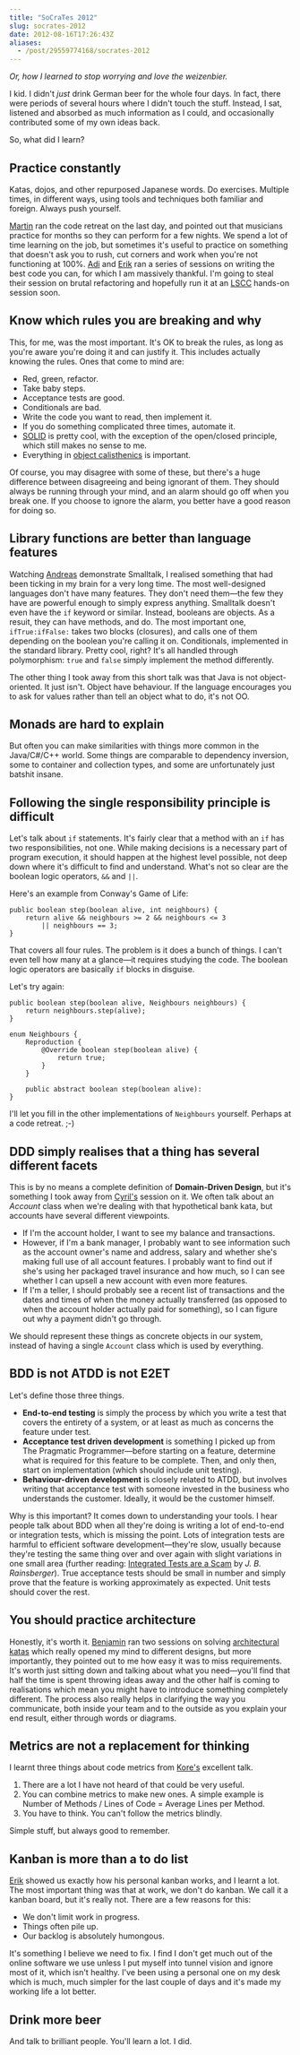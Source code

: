 ```yaml
---
title: "SoCraTes 2012"
slug: socrates-2012
date: 2012-08-16T17:26:43Z
aliases:
  - /post/29559774168/socrates-2012
---
```


*Or, how I learned to stop worrying and love the weizenbier.*

I kid. I didn't *just* drink German beer for the whole four days. In
fact, there were periods of several hours where I didn't touch the
stuff. Instead, I sat, listened and absorbed as much information as I
could, and occasionally contributed some of my own ideas back.

So, what did I learn?

<!--more-->

Practice constantly
-------------------

Katas, dojos, and other repurposed Japanese words. Do exercises.
Multiple times, in different ways, using tools and techniques both
familiar and foreign. Always push yourself.

[Martin](http://twitter.com/martinklose) ran the code retreat on the
last day, and pointed out that musicians practice for months so they can
perform for a few nights. We spend a lot of time learning on the job,
but sometimes it's useful to practice on something that doesn't ask you
to rush, cut corners and work when you're not functioning at 100%.
[Adi](http://twitter.com/adibolb) and
[Erik](http://twitter.com/talboomerik) ran a series of sessions on
writing the best code you can, for which I am massively thankful. I'm
going to steal their session on brutal refactoring and hopefully run it
at an [LSCC](http://www.meetup.com/london-software-craftsmanship/)
hands-on session soon.

Know which rules you are breaking and why
-----------------------------------------

This, for me, was the most important. It's OK to break the rules, as
long as you're aware you're doing it and can justify it. This includes
actually knowing the rules. Ones that come to mind are:

-   Red, green, refactor.
-   Take baby steps.
-   Acceptance tests are good.
-   Conditionals are bad.
-   Write the code you want to read, then implement it.
-   If you do something complicated three times, automate it.
-   [SOLID](http://en.wikipedia.org/wiki/SOLID_(object-oriented_design))
    is pretty cool, with the exception of the open/closed principle,
    which still makes no sense to me.
-   Everything in [object
    calisthenics](http://www.bennadel.com/resources/uploads/2012/ObjectCalisthenics.pdf)
    is important.

Of course, you may disagree with some of these, but there's a huge
difference between disagreeing and being ignorant of them. They should
always be running through your mind, and an alarm should go off when you
break one. If you choose to ignore the alarm, you better have a good
reason for doing so.

Library functions are better than language features
---------------------------------------------------

Watching [Andreas](http://twitter.com/leiderleider) demonstrate
Smalltalk, I realised something that had been ticking in my brain for a
very long time. The most well-designed languages don't have many
features. They don't need them—the few they have are powerful enough to
simply express anything. Smalltalk doesn't even have the `if` keyword or
similar. Instead, booleans are objects. As a resuit, they can have
methods, and do. The most important one, `ifTrue:ifFalse:` takes two
blocks (closures), and calls one of them depending on the boolean you're
calling it on. Conditionals, implemented in the standard library. Pretty
cool, right? It's all handled through polymorphism: `true` and `false`
simply implement the method differently.

The other thing I took away from this short talk was that Java is not
object-oriented. It just isn't. Object have behaviour. If the language
encourages you to ask for values rather than tell an object what to do,
it's not OO.

Monads are hard to explain
--------------------------

But often you can make similarities with things more common in the
Java/C\#/C++ world. Some things are comparable to dependency inversion,
some to container and collection types, and some are unfortunately just
batshit insane.

Following the single responsibility principle is difficult
----------------------------------------------------------

Let's talk about `if` statements. It's fairly clear that a method with
an `if` has two responsibilities, not one. While making decisions is a
necessary part of program execution, it should happen at the highest
level possible, not deep down where it's difficult to find and
understand. What's not so clear are the boolean logic operators, `&&`
and `||`.

Here's an example from Conway's Game of Life:

    public boolean step(boolean alive, int neighbours) {
        return alive && neighbours >= 2 && neighbours <= 3
            || neighbours == 3;
    }

That covers all four rules. The problem is it does a bunch of things. I
can't even tell how many at a glance—it requires studying the code. The
boolean logic operators are basically `if` blocks in disguise.

Let's try again:

    public boolean step(boolean alive, Neighbours neighbours) {
        return neighbours.step(alive);
    }

    enum Neighbours {
        Reproduction {
            @Override boolean step(boolean alive) {
                return true;
            }
        }

        public abstract boolean step(boolean alive):
    }

I'll let you fill in the other implementations of `Neighbours` yourself.
Perhaps at a code retreat. ;-)

DDD simply realises that a thing has several different facets
-------------------------------------------------------------

This is by no means a complete definition of **Domain-Driven Design**,
but it's something I took away from [Cyril's](http://twitter.com/cyriux)
session on it. We often talk about an *Account* class when we're dealing
with that hypothetical bank kata, but accounts have several different
viewpoints.

-   If I'm the account holder, I want to see my balance and
    transactions.
-   However, if I'm a bank manager, I probably want to see information
    such as the account owner's name and address, salary and whether
    she's making full use of all account features. I probably want to
    find out if she's using her packaged travel insurance and how much,
    so I can see whether I can upsell a new account with even more
    features.
-   If I'm a teller, I should probably see a recent list of transactions
    and the dates and times of when the money actually transferred (as
    opposed to when the account holder actually paid for something), so
    I can figure out why a payment didn't go through.

We should represent these things as concrete objects in our system,
instead of having a single `Account` class which is used by everything.

BDD is not ATDD is not E2ET
---------------------------

Let's define those three things.

-   **End-to-end testing** is simply the process by which you write a
    test that covers the entirety of a system, or at least as much as
    concerns the feature under test.
-   **Acceptance test driven development** is something I picked up from
    The Pragmatic Programmer—before starting on a feature, determine
    what is required for this feature to be complete. Then, and only
    then, start on implementation (which should include unit testing).
-   **Behaviour-driven development** is closely related to ATDD, but
    involves writing that acceptance test with someone invested in the
    business who understands the customer. Ideally, it would be the
    customer himself.

Why is this important? It comes down to understanding your tools. I hear
people talk about BDD when all they're doing is writing a lot of
end-to-end or integration tests, which is missing the point. Lots of
integration tests are harmful to efficient software development—they're
slow, usually because they're testing the same thing over and over again
with slight variations in one small area (further reading: [Integrated
Tests are a
Scam](http://www.jbrains.ca/permalink/integrated-tests-are-a-scam-part-1)
by *J. B. Rainsberger*). True acceptance tests should be small in number
and simply prove that the feature is working approximately as expected.
Unit tests should cover the rest.

You should practice architecture
--------------------------------

Honestly, it's worth it. [Benjamin](http://twitter.com/benjamin) ran two
sessions on solving [architectural
katas](http://www.architecturalkatas.com/) which really opened my mind
to different designs, but more importantly, they pointed out to me how
easy it was to miss requirements. It's worth just sitting down and
talking about what you need—you'll find that half the time is spent
throwing ideas away and the other half is coming to realisations which
mean you might have to introduce something completely different. The
process also really helps in clarifying the way you communicate, both
inside your team and to the outside as you explain your end result,
either through words or diagrams.

Metrics are not a replacement for thinking
------------------------------------------

I learnt three things about code metrics from
[Kore's](http://twitter.com/koredn) excellent talk.

1.  There are a lot I have not heard of that could be very useful.
2.  You can combine metrics to make new ones. A simple example is Number
    of Methods / Lines of Code = Average Lines per Method.
3.  You have to think. You can't follow the metrics blindly.

Simple stuff, but always good to remember.

Kanban is more than a to do list
--------------------------------

[Erik](http://twitter.com/talboomerik) showed us exactly how his
personal kanban works, and I learnt a lot. The most important thing was
that at work, we don't do kanban. We call it a kanban board, but it's
really not. There are a few reasons for this:

-   We don't limit work in progress.
-   Things often pile up.
-   Our backlog is absolutely humongous.

It's something I believe we need to fix. I find I don't get much out of
the online software we use unless I put myself into tunnel vision and
ignore most of it, which isn't healthy. I've been using a personal one
on my desk which is much, much simpler for the last couple of days and
it's made my working life a lot better.

Drink more beer
---------------

And talk to brilliant people. You'll learn a lot. I did.
